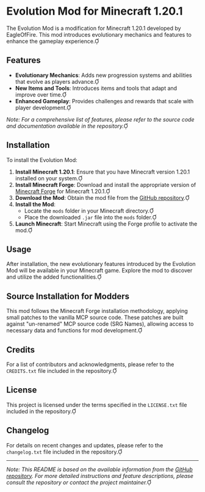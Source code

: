 # Evolution Mod for Minecraft 1.20.1

The Evolution Mod is a modification for Minecraft 1.20.1 developed by EagleOfFire. This mod introduces evolutionary mechanics and features to enhance the gameplay experience.

## Features

- **Evolutionary Mechanics**: Adds new progression systems and abilities that evolve as players advance.
- **New Items and Tools**: Introduces items and tools that adapt and improve over time.
- **Enhanced Gameplay**: Provides challenges and rewards that scale with player development.

*Note: For a comprehensive list of features, please refer to the source code and documentation available in the repository.*

## Installation

To install the Evolution Mod:

1. **Install Minecraft 1.20.1**: Ensure that you have Minecraft version 1.20.1 installed on your system.
2. **Install Minecraft Forge**: Download and install the appropriate version of [Minecraft Forge](https://files.minecraftforge.net/) for Minecraft 1.20.1.
3. **Download the Mod**: Obtain the mod file from the [GitHub repository](https://github.com/EagleOfFire/Minecraft-Mod-Evolution-1.20.1).
4. **Install the Mod**:
   - Locate the `mods` folder in your Minecraft directory.
   - Place the downloaded `.jar` file into the `mods` folder.
5. **Launch Minecraft**: Start Minecraft using the Forge profile to activate the mod.

## Usage

After installation, the new evolutionary features introduced by the Evolution Mod will be available in your Minecraft game. Explore the mod to discover and utilize the added functionalities.

## Source Installation for Modders

This mod follows the Minecraft Forge installation methodology, applying small patches to the vanilla MCP source code. These patches are built against "un-renamed" MCP source code (SRG Names), allowing access to necessary data and functions for mod development.

## Credits

For a list of contributors and acknowledgments, please refer to the `CREDITS.txt` file included in the repository.

## License

This project is licensed under the terms specified in the `LICENSE.txt` file included in the repository.

## Changelog

For details on recent changes and updates, please refer to the `changelog.txt` file included in the repository.

---

*Note: This README is based on the available information from the [GitHub repository](https://github.com/EagleOfFire/Minecraft-Mod-Evolution-1.20.1). For more detailed instructions and feature descriptions, please consult the repository or contact the project maintainer.* 
